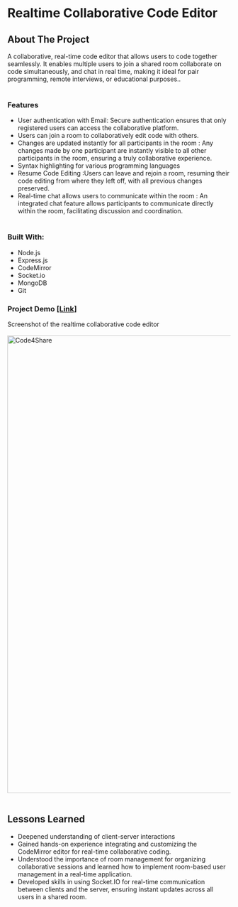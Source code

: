 # Realtime Collaborative Code Editor
## About The Project
A collaborative, real-time code editor that allows users to code together seamlessly. It enables multiple users to join a shared room collaborate on code simultaneously, and chat in real time, making it ideal for pair programming, remote interviews, or educational purposes..<br><br>
### Features
- User authentication with Email:
        Secure authentication ensures that only registered users can access the collaborative platform.
- Users can join a room to collaboratively edit code with others.
- Changes are updated instantly for all participants in the room : Any changes made by one participant are instantly visible to all other participants in the room, ensuring a truly collaborative experience.
- Syntax highlighting for various programming languages
- Resume Code Editing :Users can leave and rejoin a room, resuming their code editing from where they left off, with all previous changes preserved.
- Real-time chat allows users to communicate within the room : An integrated chat feature allows participants to communicate directly within the room, facilitating discussion and coordination.<br><br>
### Built With:
- Node.js
- Express.js
- CodeMirror
- Socket.io
- MongoDB
- Git

### Project Demo [[Link]](https://mighty-eyrie-06450-ed5f03e404cf.herokuapp.com/) <br>
Screenshot of the realtime collaborative code editor <br> <br>
  <img width="1030" alt="Code4Share" src="https://github.com/user-attachments/assets/6756439f-67a0-4382-878b-d514609424b5"><br><br>

  ## Lessons Learned
  - Deepened understanding of client-server interactions
  - Gained hands-on experience integrating and customizing the CodeMirror editor for real-time collaborative coding.
  - Understood the importance of room management for organizing collaborative sessions and learned how to implement room-based user management in a real-time application.
  - Developed skills in using Socket.IO for real-time communication between clients and the server, ensuring instant updates across all users in a shared room.

  


